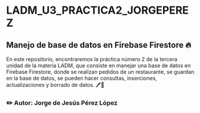 # LADM_U3_PRACTICA2_JORGEPEREZ

## Manejo de base de datos en Firebase Firestore 🔥

En este repositorio, encontraremos la práctica número 2 de la tercera unidad de la materia LADM, que consiste en manejar una base de datos en Firebase Firestore, donde se realizan pedidos de un restaurante, se guardan en la base de datos, se pueden hacer consultas, inserciones, actualizaciones y borrado de datos. 🖊️📑

### ✏️ Autor: Jorge de Jesús Pérez López
